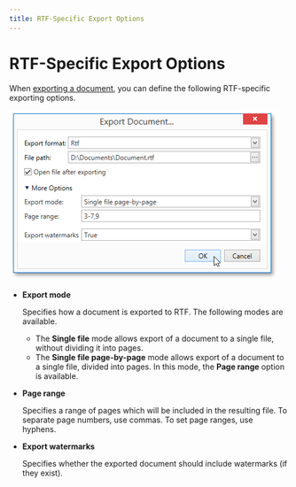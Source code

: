 ```yaml
---
title: RTF-Specific Export Options
---
```

# RTF-Specific Export Options
When [exporting a document](exporting.md), you can define the following RTF-specific exporting options.

![EUD_WpfPrintPreview_RtfExportOptions](../../../../images/img124161.png)
* **Export mode**
	
	Specifies how a document is exported to RTF. The following modes are available.
	* The **Single file** mode allows export of a document to a single file, without dividing it into pages.
	* The **Single file page-by-page** mode allows export of a document to a single file, divided into pages. In this mode, the **Page range** option is available.
* **Page range**
	
	Specifies a range of pages which will be included in the resulting file. To separate page numbers, use commas. To set page ranges, use hyphens.
* **Export watermarks**
	
	Specifies whether the exported document should include watermarks (if they exist).